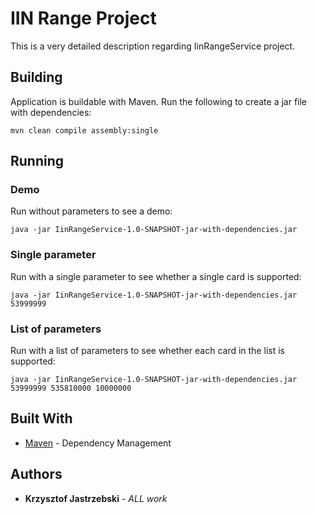 # IIN Range Project

This is a very detailed description regarding IinRangeService project.

## Building

Application is buildable with Maven.
Run the following to create a jar file with dependencies:

```
mvn clean compile assembly:single
```

## Running

### Demo

Run without parameters to see a demo:

```
java -jar IinRangeService-1.0-SNAPSHOT-jar-with-dependencies.jar
```

### Single parameter

Run with a single parameter to see whether a single card is supported:

```
java -jar IinRangeService-1.0-SNAPSHOT-jar-with-dependencies.jar 53999999
```

### List of parameters

Run with a list of parameters to see whether each card in the list is supported:

```
java -jar IinRangeService-1.0-SNAPSHOT-jar-with-dependencies.jar 53999999 535810000 10000000
```

## Built With

* [Maven](https://maven.apache.org/) - Dependency Management

## Authors

* **Krzysztof Jastrzebski** - *ALL work*
